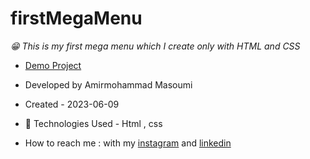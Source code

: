 # firstMegaMenu
*😁 This is my first mega menu which I create only with HTML and CSS*
- [Demo Project](https://masoomi1396.github.io/firstMegaMenu/)
- Developed by Amirmohammad Masoumi
- Created - 2023-06-09
- 🤖 Technologies Used - Html , css 

- How to reach me : with my
[instagram](https://www.instagram.com/masoomi1402) and
[linkedin](https://www.linkedin.com/in/masoumi1402) 

